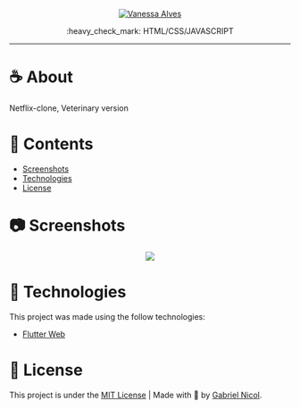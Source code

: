 
<p align="center">
   <a href="https://www.linkedin.com/in/vanessa-alves-5a2b6816a/">
      <img alt="Vanessa Alves" src="https://img.shields.io/badge/linkedin-%230077B5.svg?&style=for-the-badge&logo=linkedin&logoColor=white" />
   </a>
 
</p>

<p align="center">
  :heavy_check_mark: HTML/CSS/JAVASCRIPT
</p>

<hr />






# :coffee: About

Netflix-clone, Veterinary version






# 📌 Contents

* [Screenshots](#camera-screenshot)
* [Technologies](#rocket-technologies)
* [License](#page_facing_up-license)

# :camera: Screenshots
<div align="center">
   <img src="https://github.com/moraesnicol/estudo_policial_flutter_web_build/blob/master/assets/Estudo.policial.gif" >

</div>

# :rocket: Technologies
This project was made using the follow technologies:

* [Flutter Web](https://github.com/flutter/flutter_web)




# :page_facing_up: License

This project is under the [MIT License](./LICENSE) |
Made with 💖 by [Gabriel Nicol](https://www.linkedin.com/in/gabrielnicol/).
